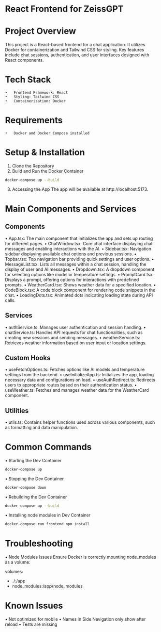 # React Frontend for ZeissGPT

# Project Overview

This project is a React-based frontend for a chat application. It utilizes Docker for containerization and Tailwind CSS for styling. Key features include chat sessions, authentication, and user interfaces designed with React components.

# Tech Stack
	•	Frontend Framework: React
	•	Styling: Tailwind CSS
	•	Containerization: Docker

# Requirements
	•	Docker and Docker Compose installed
 
# Setup & Installation
1.	Clone the Repository
2.	Build and Run the Docker Container
```bash
docker-compose up --build
```
3.	Accessing the App
The app will be available at http://localhost:5173.

# Main Components and Services

## Components
•	App.tsx: The main component that initializes the app and sets up routing for different pages.
•	ChatWindow.tsx: Core chat interface displaying chat messages and enabling interactions with the AI.
•	Sidebar.tsx: Navigation sidebar displaying available chat options and previous sessions.
•	Topbar.tsx: Top navigation bar providing quick settings and user options.
•	MessageList.tsx: Lists all messages within a chat session, handling the display of user and AI messages.
•	Dropdown.tsx: A dropdown component for selecting options like model or temperature settings.
•	PromptCard.tsx: Displays a prompt, offering options for interactions with predefined prompts.
•	WeatherCard.tsx: Shows weather data for a specified location.
•	CodeBlock.tsx: A code block component for rendering code snippets in the chat.
•	LoadingDots.tsx: Animated dots indicating loading state during API calls.

## Services
•	authService.ts: Manages user authentication and session handling.
•	chatService.ts: Handles API requests for chat functionalities, such as creating new sessions and sending messages.
•	weatherService.ts: Retrieves weather information based on user input or location settings.

## Custom Hooks
•	useFetchOptions.ts: Fetches options like AI models and temperature settings from the backend.
•	useInitializeApp.ts: Initializes the app, loading necessary data and configurations on load.
•	useAuthRedirect.ts: Redirects users to appropriate routes based on their authentication status.
•	useWeather.ts: Fetches and manages weather data for the WeatherCard component.

## Utilities
•	utils.ts: Contains helper functions used across various components, such as formatting and data manipulation.

# Common Commands
•	Starting the Dev Container
```bash
docker-compose up
```
•	Stopping the Dev Container
```bash
docker-compose down
```
•	Rebuilding the Dev Container
```bash
docker-compose up --build
```
•	Installing node modules in Dev Container
```bash
docker-compose run frontend npm install
```

# Troubleshooting
•	Node Modules Issues
Ensure Docker is correctly mounting node_modules as a volume:

volumes:
  - ./:/app
  - node_modules:/app/node_modules

# Known Issues
•	Not optimized for mobile
•	Names in Side Navigation only show after reload
•	Tests are missing
